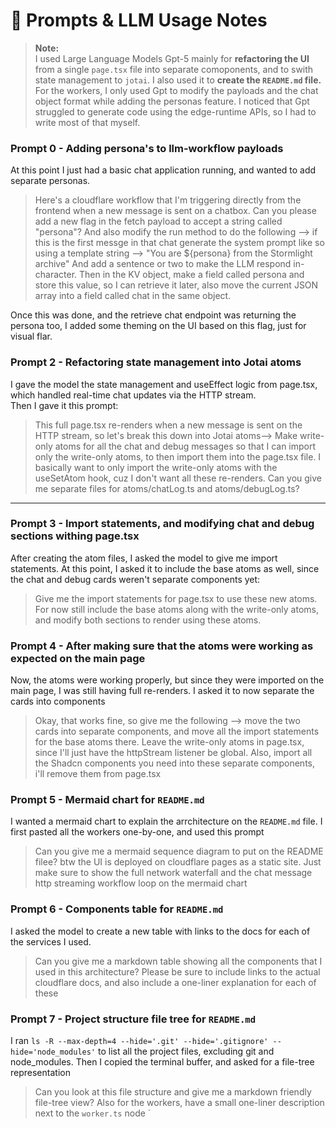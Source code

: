 # 🧠 Prompts & LLM Usage Notes

> **Note:**  
> I used Large Language Models Gpt-5 mainly for **refactoring the UI** from a single `page.tsx` file into separate comoponents,
>  and to swith state management to `jotai`. I also used it to **create the `README.md` file.**
> For the workers, I only used Gpt to modify the payloads and the chat object format while adding the personas feature. I noticed that Gpt struggled to generate code using the
> edge-runtime APIs, so I had to write most of that myself.

### Prompt 0 - Adding persona's to llm-workflow payloads
At this point I just had a basic chat application running, and wanted to add separate personas. 

> Here's a cloudflare workflow that I'm triggering directly from the frontend when a new message is sent on a chatbox. Can you please add a new flag in the fetch payload to accept a string called "persona"?
> And also modify the run method to do the following --> if this is the first messge in that chat generate the system prompt like so using a template string --> "You are ${persona} from the Stormlight archive"
> And add a sentence or two to make the LLM respond in-character. Then in the KV object, make a field called persona and store this value, so I can retrieve it later, also move the current JSON array into a field called chat in the same object.

Once this was done, and the retrieve chat endpoint was returning the persona too, I added some theming on the UI based on this flag, just for visual flar.

### Prompt 2 - Refactoring state management into Jotai atoms

I gave the model the state management and useEffect logic from page.tsx, which handled real-time chat updates via the HTTP stream.  
Then I gave it this prompt:

> This full page.tsx re-renders when a new message is sent on the HTTP stream, so let's break this down into Jotai atoms--> Make write-only atoms for all the chat and debug messages so that I can import only the write-only atoms, to then import them into the page.tsx file. I basically want to only import the write-only atoms with the useSetAtom hook, cuz I don't want all these re-renders. Can you give me separate files for atoms/chatLog.ts and atoms/debugLog.ts?

---

### Prompt 3 - Import statements, and modifying chat and debug sections withing page.tsx

After creating the atom files, I asked the model to give me import statements. At this point, I asked it to include the base atoms as well, since the chat and debug cards weren't separate components yet:

> Give me the import statements for page.tsx to use these new atoms. For now still include the base atoms along with the write-only atoms, and modify both <Card> sections to render using these atoms.



### Prompt 4 - After making sure that the atoms were working as expected on the main page

Now, the atoms were working properly, but since they were imported on the main page, I was still having full re-renders. I asked it to now separate the cards into components
> Okay, that works fine, so give me the following -->  move the two cards into separate components, and move all the import statements for the base atoms there. Leave the write-only atoms in page.tsx, since I'll just have the httpStream listener be global. Also, import all the Shadcn components you need into these separate components, i'll remove them from page.tsx

### Prompt 5 - Mermaid chart for `README.md`

I wanted a mermaid chart to explain the arrchitecture on the `README.md` file. I first pasted all the workers one-by-one, and used this prompt

> Can you give me a mermaid sequence diagram to put on the README filee? btw the UI is deployed on cloudflare pages as a static site. Just make sure to show the full network waterfall and the chat message http streaming workflow loop on the mermaid chart


### Prompt 6 - Components table for `README.md`

I asked the model to create a new table with links to the docs for each of the services I used.

> Can you give me a markdown table showing all the components that I used in this architecture? Please be sure to include links to the actual cloudflare docs, and also include a one-liner explanation for each of these


### Prompt 7 - Project structure file tree  for `README.md`

I ran `ls -R --max-depth=4 --hide='.git' --hide='.gitignore' --hide='node_modules'` to list all the project files, excluding git and node_modules. Then I copied the terminal buffer, and asked for a file-tree representation

> Can you look at this file structure and give me a markdown friendly file-tree view? Also for the workers, have a small one-liner description next to the `worker.ts` node
 `
